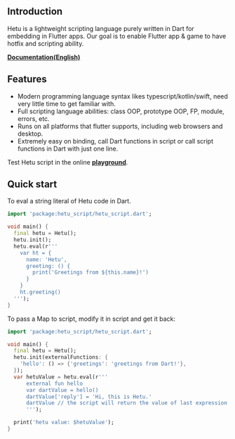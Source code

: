 ## Introduction

Hetu is a lightweight scripting language purely written in Dart for embedding in Flutter apps. Our goal is to enable Flutter app & game to have hotfix and scripting ability.

**[Documentation(English)](https://hetu.dev/docs/en-US/)**

## Features

- Modern programming language syntax likes typescript/kotlin/swift, need very little time to get familiar with.
- Full scripting language abilities: class OOP, prototype OOP, FP, module, errors, etc.
- Runs on all platforms that flutter supports, including web browsers and desktop.
- Extremely easy on binding, call Dart functions in script or call script functions in Dart with just one line.

Test Hetu script in the online **[playground](https://hetu.dev/codepad/)**.

## Quick start

To eval a string literal of Hetu code in Dart.

```dart
import 'package:hetu_script/hetu_script.dart';

void main() {
  final hetu = Hetu();
  hetu.init();
  hetu.eval(r'''
    var ht = {
      name: 'Hetu',
      greeting: () {
        print('Greetings from ${this.name}!')
      }
    }
    ht.greeting()
  ''');
}
```

To pass a Map to script, modify it in script and get it back:

```dart
import 'package:hetu_script/hetu_script.dart';

void main() {
  final hetu = Hetu();
  hetu.init(externalFunctions: {
    'hello': () => {'greetings': 'greetings from Dart!'},
  });
  var hetuValue = hetu.eval(r'''
      external fun hello
      var dartValue = hello()
      dartValue['reply'] = 'Hi, this is Hetu.'
      dartValue // the script will return the value of last expression
      ''');

  print('hetu value: $hetuValue');
}
```
